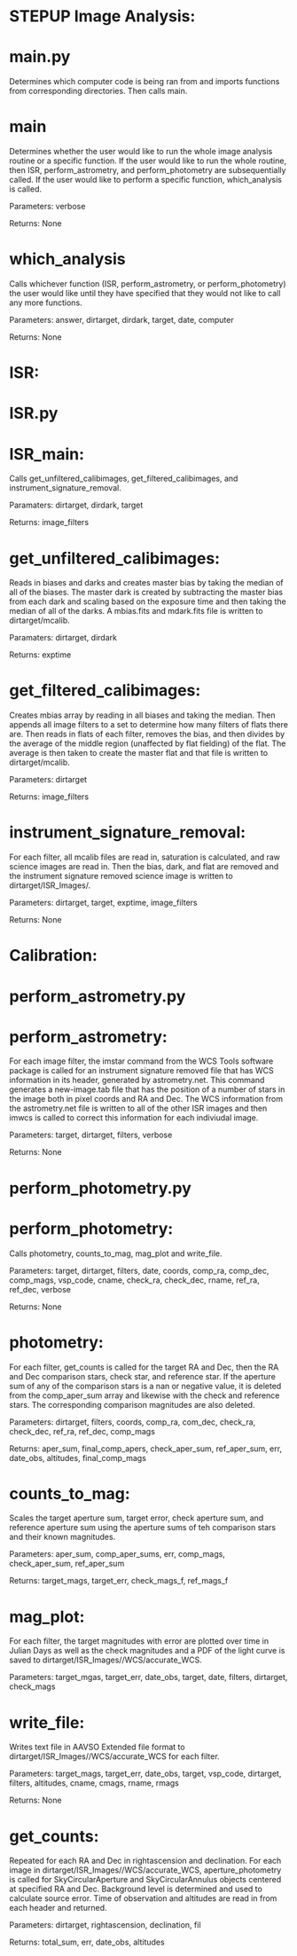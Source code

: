 # STEPUP Image Analysis:

# main.py
Determines which computer code is being ran from and imports functions from corresponding directories. Then calls main.

#      main
Determines whether the user would like to run the whole image analysis routine or a specific function. If the user would like to run the whole routine, then ISR, perform_astrometry, and perform_photometry are subsequentially called. If the user would like to perform a specific function, which_analysis is called.

Parameters: verbose

Returns: None

#      which_analysis

Calls whichever function (ISR, perform_astrometry, or perform_photometry) the user would like until they have specified that they would not like to call any more functions.

Parameters: answer, dirtarget, dirdark, target, date, computer

Returns: None
    
# ISR:

#   ISR.py

#       ISR_main:
Calls get_unfiltered_calibimages, get_filtered_calibimages, and instrument_signature_removal.

Paramaters: dirtarget, dirdark, target

Returns: image_filters

#       get_unfiltered_calibimages:
Reads in biases and darks and creates master bias by taking the median of all of the biases. The master dark is created by subtracting the master bias from each dark and scaling based on the exposure time and then taking the median of all of the darks. A mbias.fits and mdark.fits file is written to dirtarget/mcalib.

Paramaters: dirtarget, dirdark

Returns: exptime

#       get_filtered_calibimages:
Creates mbias array by reading in all biases and taking the median. Then appends all image filters to a set to determine how many filters of flats there are. Then reads in flats of each filter, removes the bias, and then divides by the average of the middle region (unaffected by flat fielding) of the flat. The average is then taken to create the master flat and that file is written to dirtarget/mcalib.

Parameters: dirtarget

Returns: image_filters

#       instrument_signature_removal:
For each filter, all mcalib files are read in, saturation is calculated, and raw science images are read in. Then the bias, dark, and flat are removed and the instrument signature removed science image is written to dirtarget/ISR_Images/<filter-name>.

Parameters: dirtarget, target, exptime, image_filters

Returns: None

# Calibration:

#   perform_astrometry.py

#       perform_astrometry:

For each image filter, the imstar command from the WCS Tools software package is called for an instrument signature removed file that has WCS information in its header, generated by astrometry.net. This command generates a new-image.tab file that has the position of a number of stars in the image both in pixel coords and RA and Dec. The WCS information from the astrometry.net file is written to all of the other ISR images and then imwcs is called to correct this information for each indiviudal image.

Parameters: target, dirtarget, filters, verbose

Returns: None

#   perform_photometry.py

#       perform_photometry:
Calls photometry, counts_to_mag, mag_plot and write_file.

Parameters: target, dirtarget, filters, date, coords, comp_ra, comp_dec, comp_mags, vsp_code, cname, check_ra, check_dec, rname, ref_ra, ref_dec, verbose

Returns: None

#       photometry:
For each filter, get_counts is called for the target RA and Dec, then the RA and Dec comparison stars, check star, and reference star. If the aperture sum of any of the comparison stars is a nan or negative value, it is deleted from the comp_aper_sum array and likewise with the check and reference stars. The corresponding comparison magnitudes are also deleted.

Parameters: dirtarget, filters, coords, comp_ra, com_dec, check_ra, check_dec, ref_ra, ref_dec, comp_mags

Returns: aper_sum, final_comp_apers, check_aper_sum, ref_aper_sum, err, date_obs, altitudes, final_comp_mags

#       counts_to_mag:
Scales the target aperture sum, target error, check aperture sum, and reference aperture sum using the aperture sums of teh comparison stars and their known magnitudes. 

Parameters: aper_sum, comp_aper_sums, err, comp_mags, check_aper_sum, ref_aper_sum

Returns: target_mags, target_err, check_mags_f, ref_mags_f

#       mag_plot:
For each filter, the target magnitudes with error are plotted over time in Julian Days as well as the check magnitudes and a PDF of the light curve is saved to dirtarget/ISR_Images/<filter-name>/WCS/accurate_WCS.

Parameters: target_mgas, target_err, date_obs, target, date, filters, dirtarget, check_mags

#       write_file:
Writes text file in AAVSO Extended file format to dirtarget/ISR_Images/<filter-name>/WCS/accurate_WCS for each filter.

Parameters: target_mags, target_err, date_obs, target, vsp_code, dirtarget, filters, altitudes, cname, cmags, rname, rmags

Returns: None

#       get_counts:
Repeated for each RA and Dec in rightascension and declination. For each image in dirtarget/ISR_Images/<filter-name>/WCS/accurate_WCS, aperture_photometry is called for SkyCircularAperture and SkyCircularAnnulus objects centered at specified RA and Dec. Background level is determined and used to calculate source error. Time of observation and altitudes are read in from each header and returned.

Parameters: dirtarget, rightascension, declination, fil

Returns: total_sum, err, date_obs, altitudes
